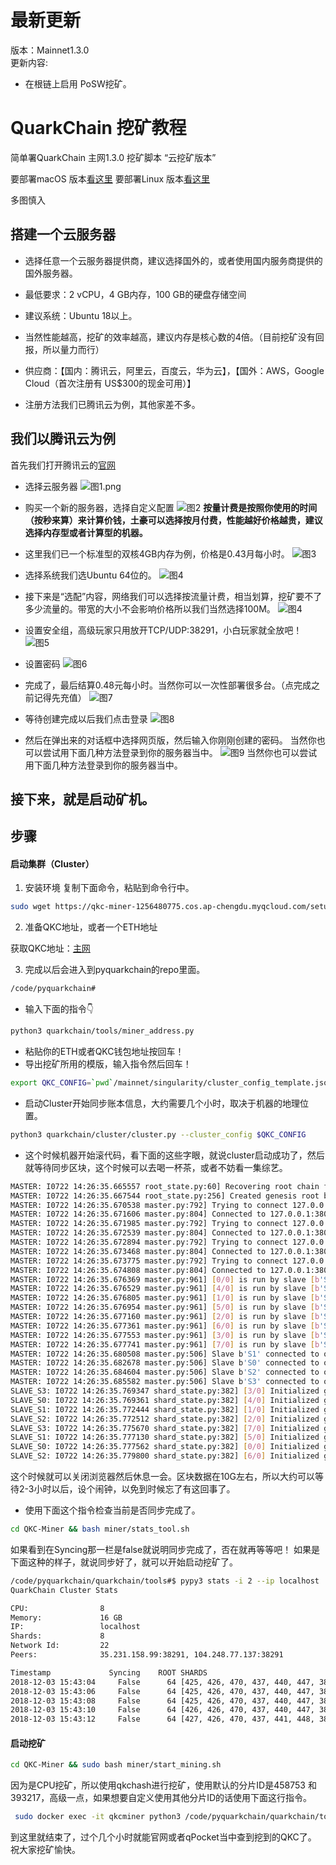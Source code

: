 # 最新更新
版本：Mainnet1.3.0  
更新内容:  
* 在根链上启用 PoSW挖矿。  

# QuarkChain 挖矿教程
简单署QuarkChain 主网1.3.0 挖矿脚本 “云挖矿版本”

要部署macOS 版本[看这里](https://github.com/HangyuYe/QKC-Miner/tree/master/mac)
要部署Linux 版本[看这里](https://github.com/HangyuYe/QKC-Miner/tree/master/linux)

多图慎入

## 搭建一个云服务器
* 选择任意一个云服务器提供商，建议选择国外的，或者使用国内服务商提供的国外服务器。
* 最低要求：2 vCPU，4 GB内存，100 GB的硬盘存储空间
* 建议系统：Ubuntu 18以上。
* 当然性能越高，挖矿的效率越高，建议内存是核心数的4倍。（目前挖矿没有回报，所以量力而行）

* 供应商：【国内：腾讯云，阿里云，百度云，华为云】，【国外：AWS，Google Cloud（首次注册有 US$300的现金可用）】
* 注册方法我们已腾讯云为例，其他家差不多。

## 我们以腾讯云为例
首先我们打开腾讯云的[官网](https://cloud.tencent.com)
* 选择云服务器
![图1.png](https://upload-images.jianshu.io/upload_images/15372740-e283e0683a448935.png?imageMogr2/auto-orient/strip%7CimageView2/2/w/1240)

* 购买一个新的服务器，选择自定义配置
![图2](https://upload-images.jianshu.io/upload_images/15372740-e1b770c6df642840.png?imageMogr2/auto-orient/strip%7CimageView2/2/w/1240)
**按量计费是按照你使用的时间（按秒来算）来计算价钱，土豪可以选择按月付费，性能越好价格越贵，建议选择内存型或者计算型的机器。**

* 这里我们已一个标准型的双核4GB内存为例，价格是0.43月每小时。
![图3](https://upload-images.jianshu.io/upload_images/15372740-49e781559db4655c.png?imageMogr2/auto-orient/strip%7CimageView2/2/w/1240)

* 选择系统我们选Ubuntu 64位的。
![图4](https://upload-images.jianshu.io/upload_images/15372740-0cc520f219f89752.png?imageMogr2/auto-orient/strip%7CimageView2/2/w/1240)

* 接下来是“选配”内容，网络我们可以选择按流量计费，相当划算，挖矿要不了多少流量的。带宽的大小不会影响价格所以我们当然选择100M。
![图4](https://upload-images.jianshu.io/upload_images/15372740-008f53ea90b5639b.png?imageMogr2/auto-orient/strip%7CimageView2/2/w/1240)

* 设置安全组，高级玩家只用放开TCP/UDP:38291，小白玩家就全放吧！
![图5](https://upload-images.jianshu.io/upload_images/15372740-d9722adf843478b9.png?imageMogr2/auto-orient/strip%7CimageView2/2/w/1240)

* 设置密码
![图6](https://upload-images.jianshu.io/upload_images/15372740-2cb4212ca6fae667.png?imageMogr2/auto-orient/strip%7CimageView2/2/w/1240)

* 完成了，最后结算0.48元每小时。当然你可以一次性部署很多台。（点完成之前记得先充值）
![图7](https://upload-images.jianshu.io/upload_images/15372740-8d97051ae15097c6.png?imageMogr2/auto-orient/strip%7CimageView2/2/w/1240)

* 等待创建完成以后我们点击登录
![图8](https://upload-images.jianshu.io/upload_images/15372740-44749499b9c4e7c3.png?imageMogr2/auto-orient/strip%7CimageView2/2/w/1240)

* 然后在弹出来的对话框中选择网页版，然后输入你刚刚创建的密码。
当然你也可以尝试用下面几种方法登录到你的服务器当中。
![图9](https://upload-images.jianshu.io/upload_images/15372740-8ad6bdd95bc630c2.jpg?imageMogr2/auto-orient/strip%7CimageView2/2/w/1240)
当然你也可以尝试用下面几种方法登录到你的服务器当中。

## 接下来，就是启动矿机。

## 步骤
#### 启动集群（Cluster）
1. 安装环境
复制下面命令，粘贴到命令行中。
``` bash
sudo wget https://qkc-miner-1256480775.cos.ap-chengdu.myqcloud.com/setup_env.sh && sudo sh setup_env.sh
```

2. 准备QKC地址，或者一个ETH地址

获取QKC地址：[主网](http://mainnet.quarkchain.io/wallet)

3. 完成以后会进入到pyquarkchain的repo里面。
```bash
/code/pyquarkchain#
```
- 输入下面的指令👇
```bash
python3 quarkchain/tools/miner_address.py
```
- 粘贴你的ETH或者QKC钱包地址按回车！
- 导出挖矿所用的模版，输入指令然后回车！
```bash
export QKC_CONFIG=`pwd`/mainnet/singularity/cluster_config_template.json
```
- 启动Cluster开始同步账本信息，大约需要几个小时，取决于机器的地理位置。
```bash
python3 quarkchain/cluster/cluster.py --cluster_config $QKC_CONFIG
```
- 这个时候机器开始滚代码，看下面的这些字眼，就说cluster启动成功了，然后就等待同步区块，这个时候可以去喝一杯茶，或者不妨看一集综艺。
```bash
MASTER: I0722 14:26:35.665557 root_state.py:60] Recovering root chain from local database...
MASTER: I0722 14:26:35.667544 root_state.py:256] Created genesis root block
MASTER: I0722 14:26:35.670538 master.py:792] Trying to connect 127.0.0.1:38000
MASTER: I0722 14:26:35.671606 master.py:804] Connected to 127.0.0.1:38000
MASTER: I0722 14:26:35.671985 master.py:792] Trying to connect 127.0.0.1:38001
MASTER: I0722 14:26:35.672539 master.py:804] Connected to 127.0.0.1:38001
MASTER: I0722 14:26:35.672894 master.py:792] Trying to connect 127.0.0.1:38002
MASTER: I0722 14:26:35.673468 master.py:804] Connected to 127.0.0.1:38002
MASTER: I0722 14:26:35.673775 master.py:792] Trying to connect 127.0.0.1:38003
MASTER: I0722 14:26:35.674808 master.py:804] Connected to 127.0.0.1:38003
MASTER: I0722 14:26:35.676369 master.py:961] [0/0] is run by slave [b'S0']
MASTER: I0722 14:26:35.676529 master.py:961] [4/0] is run by slave [b'S0']
MASTER: I0722 14:26:35.676805 master.py:961] [1/0] is run by slave [b'S1']
MASTER: I0722 14:26:35.676954 master.py:961] [5/0] is run by slave [b'S1']
MASTER: I0722 14:26:35.677160 master.py:961] [2/0] is run by slave [b'S2']
MASTER: I0722 14:26:35.677361 master.py:961] [6/0] is run by slave [b'S2']
MASTER: I0722 14:26:35.677553 master.py:961] [3/0] is run by slave [b'S3']
MASTER: I0722 14:26:35.677741 master.py:961] [7/0] is run by slave [b'S3']
MASTER: I0722 14:26:35.680508 master.py:506] Slave b'S1' connected to other slaves successfully
MASTER: I0722 14:26:35.682678 master.py:506] Slave b'S0' connected to other slaves successfully
MASTER: I0722 14:26:35.684604 master.py:506] Slave b'S2' connected to other slaves successfully
MASTER: I0722 14:26:35.685582 master.py:506] Slave b'S3' connected to other slaves successfully
SLAVE_S3: I0722 14:26:35.769347 shard_state.py:382] [3/0] Initialized genensis state at root block 0 4036783e441eb5057bf2be96bf1fd4585ac49824de15c0d92a4c14a97886ca51, genesis block hash b8724a90a0de184ee6f934687a43af1155bfe931a75a3c313fcc676175b02b64
SLAVE_S0: I0722 14:26:35.769361 shard_state.py:382] [4/0] Initialized genensis state at root block 0 4036783e441eb5057bf2be96bf1fd4585ac49824de15c0d92a4c14a97886ca51, genesis block hash 8cfce6ea3c685462476721f22c8ca2ab8d99bc29871b19b0e879526bebc7c5f0
SLAVE_S1: I0722 14:26:35.772444 shard_state.py:382] [1/0] Initialized genensis state at root block 0 4036783e441eb5057bf2be96bf1fd4585ac49824de15c0d92a4c14a97886ca51, genesis block hash f02644bc2de0cd5e07b1a5fc0b2843a48722cf1156f7682e46d8290c79566a4a
SLAVE_S2: I0722 14:26:35.772512 shard_state.py:382] [2/0] Initialized genensis state at root block 0 4036783e441eb5057bf2be96bf1fd4585ac49824de15c0d92a4c14a97886ca51, genesis block hash dda81fc86497cd170440a27a24e8bb6e5ac5a5fb5379eef8b9d73f4af6d092a9
SLAVE_S3: I0722 14:26:35.775670 shard_state.py:382] [7/0] Initialized genensis state at root block 0 4036783e441eb5057bf2be96bf1fd4585ac49824de15c0d92a4c14a97886ca51, genesis block hash 81fb2c87d0c334a2d936abaa1c04044524fb54b539fe9f2fd79c4c4cdf828dc0
SLAVE_S1: I0722 14:26:35.777130 shard_state.py:382] [5/0] Initialized genensis state at root block 0 4036783e441eb5057bf2be96bf1fd4585ac49824de15c0d92a4c14a97886ca51, genesis block hash 4cdde426d9d9f948784cce5f6dd9071810e42e1f20f0e4d5beac9f888ce4c2c8
SLAVE_S0: I0722 14:26:35.777562 shard_state.py:382] [0/0] Initialized genensis state at root block 0 4036783e441eb5057bf2be96bf1fd4585ac49824de15c0d92a4c14a97886ca51, genesis block hash 04493a3c06261af970ca4fc33caa585fbcef11cdb73bb1e3be2a9f6b828a7a0f
SLAVE_S2: I0722 14:26:35.779800 shard_state.py:382] [6/0] Initialized genensis state at root block 0 4036783e441eb5057bf2be96bf1fd4585ac49824de15c0d92a4c14a97886ca51, genesis block hash 26d35714cc9fca44ec2af439636cc51fdd9a9a1de7da1253e3d5c0409d7404d7
```
这个时候就可以关闭浏览器然后休息一会。区块数据在10G左右，所以大约可以等待2-3小时以后，设个闹钟，以免到时候忘了有这回事了。

- 使用下面这个指令检查当前是否同步完成了。
```bash
cd QKC-Miner && bash miner/stats_tool.sh
```
如果看到在Syncing那一栏是false就说明同步完成了，否在就再等等吧！
如果是下面这种的样子，就说同步好了，就可以开始启动挖矿了。
```bash
/code/pyquarkchain/quarkchain/tools#$ pypy3 stats -i 2 --ip localhost
QuarkChain Cluster Stats

CPU:                8
Memory:             16 GB
IP:                 localhost
Shards:             8
Network Id:         22
Peers:              35.231.158.99:38291, 104.248.77.137:38291

Timestamp             Syncing    ROOT SHARDS
2018-12-03 15:43:04     False      64 [425, 426, 470, 437, 440, 447, 387, 371]
2018-12-03 15:43:06     False      64 [425, 426, 470, 437, 440, 447, 387, 371]
2018-12-03 15:43:08     False      64 [425, 426, 470, 437, 440, 447, 387, 371]
2018-12-03 15:43:10     False      64 [426, 426, 470, 437, 440, 447, 387, 371]
2018-12-03 15:43:12     False      64 [427, 426, 470, 437, 441, 448, 387, 371]
```

#### 启动挖矿
```bash
cd QKC-Miner && sudo bash miner/start_mining.sh
```

因为是CPU挖矿，所以使用qkchash进行挖矿，使用默认的分片ID是458753 和 393217，高级一点，如果想要自定义使用其他分片ID的话使用下面这行指令。
```bash
 sudo docker exec -it qkcminer python3 /code/pyquarkchain/quarkchain/tools/external_miner_manager.py --config $QKC_CONFIG --worker 1 --shard $Shard_ID
```
到这里就结束了，过个几个小时就能官网或者qPocket当中查到挖到的QKC了。
祝大家挖矿愉快。
